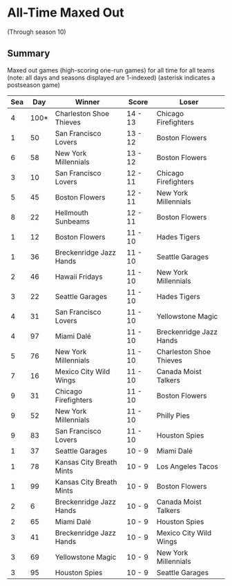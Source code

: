 # All-Time Maxed Out
(Through season 10)

## Summary



Maxed out games (high-scoring one-run games) for all time for all teams (note: all days and seasons displayed are 1-indexed) (asterisk indicates a postseason game)


| Sea | Day | Winner | Score | Loser | 
| ------ |------ |------ |------ |------ |
| 4 | 100* | Charleston Shoe Thieves | 14 - 13 | Chicago Firefighters | 
| 1 | 50 | San Francisco Lovers | 13 - 12 | Boston Flowers | 
| 6 | 58 | New York Millennials | 13 - 12 | Boston Flowers | 
| 3 | 10 | San Francisco Lovers | 12 - 11 | Chicago Firefighters | 
| 5 | 45 | Boston Flowers | 12 - 11 | New York Millennials | 
| 8 | 22 | Hellmouth Sunbeams | 12 - 11 | Boston Flowers | 
| 1 | 12 | Boston Flowers | 11 - 10 | Hades Tigers | 
| 1 | 36 | Breckenridge Jazz Hands | 11 - 10 | Seattle Garages | 
| 2 | 46 | Hawaii Fridays | 11 - 10 | New York Millennials | 
| 3 | 22 | Seattle Garages | 11 - 10 | Hades Tigers | 
| 4 | 31 | San Francisco Lovers | 11 - 10 | Yellowstone Magic | 
| 4 | 97 | Miami Dalé | 11 - 10 | Breckenridge Jazz Hands | 
| 5 | 76 | New York Millennials | 11 - 10 | Charleston Shoe Thieves | 
| 7 | 16 | Mexico City Wild Wings | 11 - 10 | Canada Moist Talkers | 
| 9 | 31 | Chicago Firefighters | 11 - 10 | Boston Flowers | 
| 9 | 52 | New York Millennials | 11 - 10 | Philly Pies | 
| 9 | 83 | San Francisco Lovers | 11 - 10 | Houston Spies | 
| 1 | 37 | Seattle Garages | 10 - 9 | Miami Dalé | 
| 1 | 78 | Kansas City Breath Mints | 10 - 9 | Los Angeles Tacos | 
| 1 | 99 | Kansas City Breath Mints | 10 - 9 | Boston Flowers | 
| 2 | 6 | Breckenridge Jazz Hands | 10 - 9 | Canada Moist Talkers | 
| 2 | 65 | Miami Dalé | 10 - 9 | Houston Spies | 
| 3 | 41 | Breckenridge Jazz Hands | 10 - 9 | Mexico City Wild Wings | 
| 3 | 69 | Yellowstone Magic | 10 - 9 | New York Millennials | 
| 3 | 95 | Houston Spies | 10 - 9 | Seattle Garages | 


